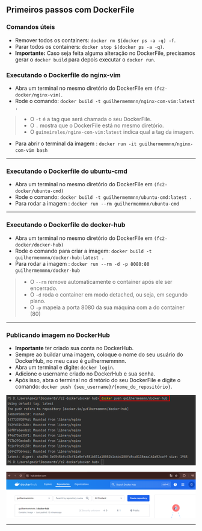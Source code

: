 ## Primeiros passos com DockerFile

### Comandos úteis

- Remover todos os containers: `docker rm $(docker ps -a -q) -f`.
- Parar todos os containers: `docker stop $(docker ps -a -q)`.
- **Importante:** Caso seja feita alguma alteração no DockerFile, precisamos gerar o `docker
build` para depois executar o `docker run`.

### Executando o Dockerfile do nginx-vim

- Abra um terminal no mesmo diretório do DockerFile em `(fc2-docker/nginx-vim)`.
- Rode o comando: `docker build -t guilhermemmnn/nginx-com-vim:latest .`
> - O `-t` é a tag que será chamada o seu DockerFile.
> - O `.` mostra que o DockerFile está no mesmo diretório.
> - O `guimeireles/nginx-com-vim:latest` indica qual a tag da imagem.

- Para abrir o terminal da imagem : `docker run -it guilhermemmnn/nginx-com-vim bash`

---

### Executando o Dockerfile do ubuntu-cmd

- Abra um terminal no mesmo diretório do DockerFile em `(fc2-docker/ubuntu-cmd)`
- Rode o comando: `docker build -t guilhermemmnn/ubuntu-cmd:latest .`
- Para rodar a imagem : `docker run --rm guilhermemmnn/ubuntu-cmd`

---

### Executando o Dockerfile do docker-hub

- Abra um terminal no mesmo diretório do DockerFile em `(fc2-docker/docker-hub)`
- Rode o comando para criar a imagem: `docker build -t guilhermemmnn/docker-hub:latest .`
- Para rodar a imagem : `docker run --rm -d -p 8080:80 guilhermemmnn/docker-hub`
> - O `--rm` remove automaticamente o container após ele ser encerrado.
> - O `-d` roda o container em modo detached, ou seja, em segundo plano.
> - O `-p` mapeia a porta 8080 da sua máquina com a do container (80)

---

### Publicando imagem no DockerHub

- **Importante** ter criado sua conta no DockerHub.
- Sempre ao buildar uma imagem, coloque o nome do seu usuário do DockerHub, no meu
caso é guilhermemmnn.
- Abra um terminal e digite: `docker login`.
- Adicione o username criado no DockerHub e sua senha.
- Após isso, abra o terminal no diretório do seu DockerFile e digite o comando:
`docker push {seu_username}/{nome_do_repositório}`.

![docker_push.png](readme_images%2Fdocker_push.png)

![docker_hub.png](readme_images%2Fdocker_hub.png)

---